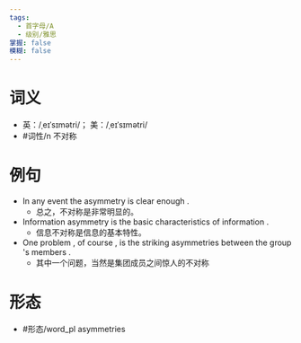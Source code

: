 ```yaml
---
tags:
  - 首字母/A
  - 级别/雅思
掌握: false
模糊: false
---
```

# 词义
- 英：/ˌeɪˈsɪmətri/； 美：/ˌeɪˈsɪmətri/
- #词性/n  不对称
# 例句
- In any event the asymmetry is clear enough .
	- 总之，不对称是非常明显的。
- Information asymmetry is the basic characteristics of information .
	- 信息不对称是信息的基本特性。
- One problem , of course , is the striking asymmetries between the group 's members .
	- 其中一个问题，当然是集团成员之间惊人的不对称
# 形态
- #形态/word_pl asymmetries
